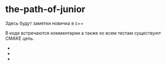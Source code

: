 # the-path-of-junior

Здесь будут заметки новичка в с++

В коде встречаются комментарии а также ко всем тестам существуют CMAKE цель. 

*
*
*